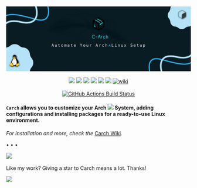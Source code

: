 ![Carch](./source/carch.webp)

<div align="center">

<img src="https://img.shields.io/github/issues/harilvfs/carch?style=for-the-badge&color=dbb6ed&logoColor=85e185&labelColor=1c1c29" /> <img src="https://img.shields.io/github/issues-pr/harilvfs/carch?style=for-the-badge&color=ef9f9c&logoColor=85e185&labelColor=1c1c29" /> <img src="https://img.shields.io/github/last-commit/harilvfs/carch?style=for-the-badge&logo=github&color=7dc4e4&logoColor=D9E0EE&labelColor=1c1c29"/> <img src="https://img.shields.io/github/stars/harilvfs/carch?style=for-the-badge&logo=apachespark&color=eed49f&logoColor=D9E0EE&labelColor=1c1c29"/> <img src="https://img.shields.io/github/forks/harilvfs/carch?style=for-the-badge&color=9dc3ea&logoColor=D9E0EE&labelColor=1c1c29" /> <img src="https://img.shields.io/github/downloads/harilvfs/carch/total?style=for-the-badge&color=e0ea9d&logoColor=D9E0EE&labelColor=171b22" /> <a href="https://harilvfs.github.io/carch/" target="_blank"><img alt="wiki" src="https://img.shields.io/badge/CARCH-WIKI-98c379?style=for-the-badge&logo=wikipedia&labelColor=green" /></a>
<br><br>
[![GitHub Actions Build Status][check]][link]
</div>

<h4> 
  
**`Carch`** allows you to customize your Arch <img src='https://raw.githubusercontent.com/harilvfs/carch/refs/heads/main/source/archx.webp' width="10"> System, adding configurations and installing packages for a ready-to-use Linux environment. </h4>




*For installation and more, check the* [Carch Wiki](https://harilvfs.github.io/carch/).



• • •


<p align="left">
<a href="https://discord.com/invite/8NJWstnUHd">
<img src="https://invidget.switchblade.xyz/8NJWstnUHd" width="300">
</a>
</p>

Like my work? Giving a star to Carch means a lot. Thanks!

<img src="https://cdn-icons-png.flaticon.com/128/4587/4587595.png" width="40" />

[check]: https://github.com/harilvfs/carch/actions/workflows/docs.yml/badge.svg
[link]: https://github.com/harilvfs/carch/actions/workflows/docs.yml
